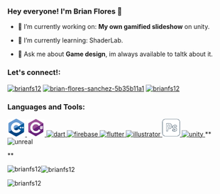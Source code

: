 ### Hey everyone! I'm Brian Flores 👋

- 🔭 I’m currently working on: **My own gamified slideshow** on unity.
  
- 🌱 I’m currently learning: ShaderLab.

- 💬 Ask me about **Game design**, im always available to taltk about it.

<h3 align="left"> Let's connect!:</h3>
<p align="left">
<a href="https://twitter.com/brianfs12" target="blank"><img align="center" src="https://raw.githubusercontent.com/rahuldkjain/github-profile-readme-generator/master/src/images/icons/Social/twitter.svg" alt="brianfs12" height="30" width="40" /></a>
<a href="https://www.linkedin.com/in/brian-flores-sanchez-5b35b11a1/" target="blank"><img align="center" src="https://raw.githubusercontent.com/rahuldkjain/github-profile-readme-generator/master/src/images/icons/Social/linked-in-alt.svg" alt="brian-flores-sanchez-5b35b11a1" height="30" width="40" /></a>
<a href="https://instagram.com/brianfs12" target="blank"><img align="center" src="https://raw.githubusercontent.com/rahuldkjain/github-profile-readme-generator/master/src/images/icons/Social/instagram.svg" alt="brianfs12" height="30" width="40" /></a>
</p>

<h3 align="left">Languages and Tools:</h3>
<p align="left">
  <!-- c++ -->
  <a href="https://www.w3schools.com/cpp/" target="_blank" rel="noreferrer"> <img src="https://raw.githubusercontent.com/devicons/devicon/master/icons/cplusplus/cplusplus-original.svg" alt="cplusplus" width="40" height="40"/> </a>
  <!-- c# -->
  <a href="https://www.w3schools.com/cs/" target="_blank" rel="noreferrer"> <img src="https://raw.githubusercontent.com/devicons/devicon/master/icons/csharp/csharp-original.svg" alt="csharp" width="40" height="40"/> </a> 
  <!-- Dart -->
  <a href="https://dart.dev" target="_blank" rel="noreferrer"> <img src="https://www.vectorlogo.zone/logos/dartlang/dartlang-icon.svg" alt="dart" width="40" height="40"/> </a> 
  <!-- Firebase -->
  <a href="https://firebase.google.com/" target="_blank" rel="noreferrer"> <img src="https://www.vectorlogo.zone/logos/firebase/firebase-icon.svg" alt="firebase" width="40" height="40"/> </a> 
  <!-- Flutter -->
  <a href="https://flutter.dev" target="_blank" rel="noreferrer"> <img src="https://www.vectorlogo.zone/logos/flutterio/flutterio-icon.svg" alt="flutter" width="40" height="40"/> </a> 
  <!-- IL -->
  <a href="https://www.adobe.com/in/products/illustrator.html" target="_blank" rel="noreferrer"> <img src="https://www.vectorlogo.zone/logos/adobe_illustrator/adobe_illustrator-icon.svg" alt="illustrator" width="40" height="40"/> </a> 
  <!-- PS -->
  <a href="https://www.photoshop.com/en" target="_blank" rel="noreferrer"> <img src="https://raw.githubusercontent.com/devicons/devicon/master/icons/photoshop/photoshop-line.svg" alt="photoshop" width="40" height="40"/> </a> 
  <!-- Unity -->
  <a href="https://unity.com/" target="_blank" rel="noreferrer"> <img src="https://www.vectorlogo.zone/logos/unity3d/unity3d-icon.svg" alt="unity" width="40" height="40"/> </a>
  <!-- Unreal -->
  **<a> <img src="https://raw.githubusercontent.com/kenangundogan/fontisto/036b7eca71aab1bef8e6a0518f7329f13ed62f6b/icons/svg/brand/unreal-engine.svg" unselectable="on" alt="unreal" width="40" height="40"/> </a> </p>
**
<!-- Most used... -->
<p><img align="left" src="https://github-readme-stats.vercel.app/api/top-langs?username=brianfs12&show_icons=true&locale=en&layout=compact" alt="brianfs12" /></p>

<!-- Trofeos -->
<!--
  <p align="left"> <a href="https://github.com/ryo-ma/github-profile-trophy"><img       src="https://github-profile-trophy.vercel.app/?username=brianfs12" alt="brianfs12" /></a>   </p>
-->

<!-- GH Stats -->
<!--
<p>&nbsp;<img align="center" src="https://github-readme-stats.vercel.app/api?username=brianfs12&show_icons=true&locale=en" alt="brianfs12" /></p>
-->

<!-- Streak -->
<p><img align="center" src="https://github-readme-streak-stats.herokuapp.com/?user=brianfs12&" alt="brianfs12" /></p>

<!-- PF View -->
<p align="left"> <img src="https://komarev.com/ghpvc/?username=brianfs12&label=Profile%20views&color=0e75b6&style=flat" alt="brianfs12" /> </p>


<!--
**brianfs12/brianfs12** is a ✨ _special_ ✨ repository because its `README.md` (this file) appears on your GitHub profile.

Here are some ideas to get you started:


- 👯 I’m looking to collaborate on ...
- 🤔 I’m looking for help with ...
- 💬 Ask me about ...
- 📫 How to reach me: ...
- 😄 Pronouns: ...
- ⚡ Fun fact: ...
-->
